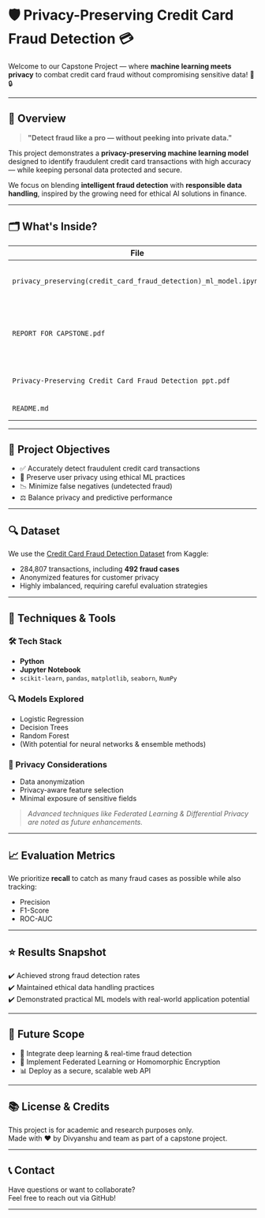 # 🛡️ Privacy-Preserving Credit Card Fraud Detection 💳

Welcome to our Capstone Project — where **machine learning meets privacy** to combat credit card fraud without compromising sensitive data! 🧠🔒

---

## 📌 Overview

> **"Detect fraud like a pro — without peeking into private data."**

This project demonstrates a **privacy-preserving machine learning model** designed to identify fraudulent credit card transactions with high accuracy — while keeping personal data protected and secure.

We focus on blending **intelligent fraud detection** with **responsible data handling**, inspired by the growing need for ethical AI solutions in finance.

---

## 🗂️ What's Inside?

| File | Description |
|------|-------------|
| `privacy_preserving(credit_card_fraud_detection)_ml_model.ipynb` | Jupyter notebook with model implementation |
| `REPORT FOR CAPSTONE.pdf` | Full report explaining the project's research, design, and results |
| `Privacy-Preserving Credit Card Fraud Detection ppt.pdf` | A quick and clear project presentation |
| `README.md` | You’re reading it! 📖 |

---

## 🎯 Project Objectives

- ✅ Accurately detect fraudulent credit card transactions
- 🔐 Preserve user privacy using ethical ML practices
- 📉 Minimize false negatives (undetected fraud)
- ⚖️ Balance privacy and predictive performance

---

## 🔍 Dataset

We use the [Credit Card Fraud Detection Dataset](https://www.kaggle.com/mlg-ulb/creditcardfraud) from Kaggle:

- 284,807 transactions, including **492 fraud cases**
- Anonymized features for customer privacy
- Highly imbalanced, requiring careful evaluation strategies

---

## 🧪 Techniques & Tools

### 🛠️ Tech Stack
- **Python**
- **Jupyter Notebook**
- `scikit-learn`, `pandas`, `matplotlib`, `seaborn`, `NumPy`

### 🔍 Models Explored
- Logistic Regression
- Decision Trees
- Random Forest
- (With potential for neural networks & ensemble methods)

### 🔐 Privacy Considerations
- Data anonymization
- Privacy-aware feature selection
- Minimal exposure of sensitive fields

> *Advanced techniques like Federated Learning & Differential Privacy are noted as future enhancements.*

---

## 📈 Evaluation Metrics

We prioritize **recall** to catch as many fraud cases as possible while also tracking:
- Precision
- F1-Score
- ROC-AUC

---

## ⭐ Results Snapshot

✔️ Achieved strong fraud detection rates  
✔️ Maintained ethical data handling practices  
✔️ Demonstrated practical ML models with real-world application potential

---

## 🚀 Future Scope

- 🧠 Integrate deep learning & real-time fraud detection
- 🔐 Implement Federated Learning or Homomorphic Encryption
- 📊 Deploy as a secure, scalable web API

---

## 📚 License & Credits

This project is for academic and research purposes only.  
Made with ❤️ by Divyanshu and team as part of a capstone project.

---

## 📞 Contact

Have questions or want to collaborate?  
Feel free to reach out via GitHub!

---

